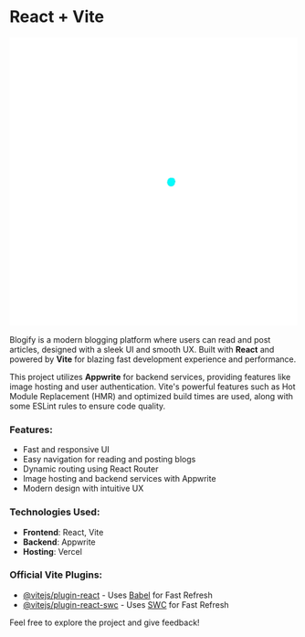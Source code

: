 # React + Vite

![Blogify](/src/assets/spinner1.gif)

Blogify is a modern blogging platform where users can read and post articles, designed with a sleek UI and smooth UX. Built with **React** and powered by **Vite** for blazing fast development experience and performance.

This project utilizes **Appwrite** for backend services, providing features like image hosting and user authentication. Vite's powerful features such as Hot Module Replacement (HMR) and optimized build times are used, along with some ESLint rules to ensure code quality.

### Features:
- Fast and responsive UI
- Easy navigation for reading and posting blogs
- Dynamic routing using React Router
- Image hosting and backend services with Appwrite
- Modern design with intuitive UX

### Technologies Used:
- **Frontend**: React, Vite
- **Backend**: Appwrite
- **Hosting**: Vercel

### Official Vite Plugins:
- [@vitejs/plugin-react](https://github.com/vitejs/vite-plugin-react/blob/main/packages/plugin-react/README.md) - Uses [Babel](https://babeljs.io/) for Fast Refresh
- [@vitejs/plugin-react-swc](https://github.com/vitejs/vite-plugin-react-swc) - Uses [SWC](https://swc.rs/) for Fast Refresh

Feel free to explore the project and give feedback!
